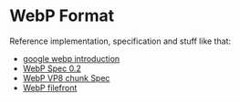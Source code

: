 # WebP Format

Reference implementation, specification and stuff like that:

- [google webp introduction](https://developers.google.com/speed/webp)
- [WebP Spec 0.2](https://chromium.googlesource.com/webm/libwebp/+/v0.2.0/doc/webp-container-spec.txt)
- [WebP VP8 chunk Spec](http://tools.ietf.org/html/rfc6386)
- [WebP filefront](https://wiki.fileformat.com/image/webp/)
